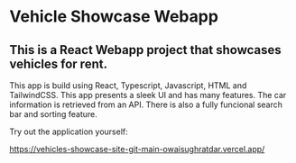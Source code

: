 
# Vehicle Showcase Webapp

## This is a React Webapp project that showcases vehicles for rent.

This app is build using React, Typescript, Javascript, HTML and TailwindCSS. This app presents a sleek UI and has many features. The car information is retrieved from an API. There is also a fully funcional search bar and sorting feature. 

Try out the application yourself:

https://vehicles-showcase-site-git-main-owaisughratdar.vercel.app/

